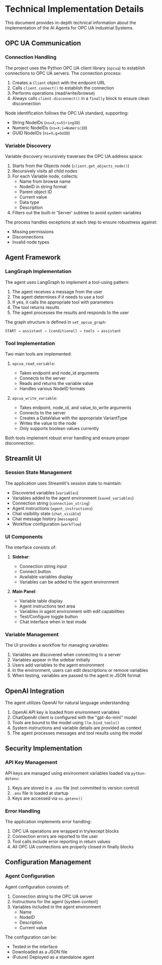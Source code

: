 # Technical Implementation Details

This document provides in-depth technical information about the implementation of the AI Agents for OPC UA Industrial Systems.

## OPC UA Communication

### Connection Handling

The project uses the Python OPC UA client library (`opcua`) to establish connections to OPC UA servers. The connection process:

1. Creates a `Client` object with the endpoint URL
2. Calls `client.connect()` to establish the connection
3. Performs operations (read/write/browse)
4. Always calls `client.disconnect()` in a `finally` block to ensure clean disconnection

Node identification follows the OPC UA standard, supporting:
- String NodeIDs (`ns=X;s=StringID`)
- Numeric NodeIDs (`ns=X;i=NumericID`) 
- GUID NodeIDs (`ns=X;g=GUID`)

### Variable Discovery

Variable discovery recursively traverses the OPC UA address space:

1. Starts from the Objects node (`client.get_objects_node()`)
2. Recursively visits all child nodes
3. For each Variable node, collects:
   - Name from browse name
   - NodeID in string format
   - Parent object ID
   - Current value
   - Data type
   - Description
4. Filters out the built-in 'Server' subtree to avoid system variables

The process handles exceptions at each step to ensure robustness against:
- Missing permissions
- Disconnections
- Invalid node types

## Agent Framework

### LangGraph Implementation

The agent uses LangGraph to implement a tool-using pattern:

1. The agent receives a message from the user
2. The agent determines if it needs to use a tool
3. If yes, it calls the appropriate tool with parameters
4. The tool returns results
5. The agent processes the results and responds to the user

The graph structure is defined in `set_opcua_graph`:
```
START → assistant → [conditional] → tools → assistant
```

### Tool Implementation

Two main tools are implemented:

1. `opcua_read_variable`: 
   - Takes endpoint and node_id arguments
   - Connects to the server
   - Reads and returns the variable value
   - Handles various NodeID formats

2. `opcua_write_variable`: 
   - Takes endpoint, node_id, and value_to_write arguments
   - Connects to the server
   - Creates a DataValue with the appropriate VariantType
   - Writes the value to the node
   - Only supports boolean values currently

Both tools implement robust error handling and ensure proper disconnection.

## Streamlit UI

### Session State Management

The application uses Streamlit's session state to maintain:
- Discovered variables (`variables`)
- Variables added to the agent environment (`saved_variables`)
- Connection string (`connection_string`)
- Agent instructions (`agent_instructions`)
- Chat visibility state (`chat_visible`)
- Chat message history (`messages`)
- Workflow configuration (`workflow`)

### UI Components

The interface consists of:
1. **Sidebar**:
   - Connection string input
   - Connect button
   - Available variables display
   - Variables can be added to the agent environment

2. **Main Panel**:
   - Variable table display
   - Agent instructions text area
   - Variables in agent environment with edit capabilities
   - Test/Configure toggle button
   - Chat interface when in test mode

### Variable Management

The UI provides a workflow for managing variables:
1. Variables are discovered when connecting to a server
2. Variables appear in the sidebar initially
3. Users add variables to the agent environment
4. In the environment, users can edit descriptions or remove variables
5. When testing, variables are passed to the agent in JSON format

## OpenAI Integration

The agent utilizes OpenAI for natural language understanding:

1. OpenAI API key is loaded from environment variables
2. ChatOpenAI client is configured with the "gpt-4o-mini" model
3. Tools are bound to the model using `llm.bind_tools()`
4. System instructions and variable details are provided as context
5. The agent processes messages and tool results using the model

## Security Implementation

### API Key Management

API keys are managed using environment variables loaded via `python-dotenv`:
1. Keys are stored in a `.env` file (not committed to version control)
2. `.env` file is loaded at startup
3. Keys are accessed via `os.getenv()`

### Error Handling

The application implements error handling:
1. OPC UA operations are wrapped in try/except blocks
2. Connection errors are reported to the user
3. Tool calls include error reporting in return values
4. All OPC UA connections are properly closed in finally blocks

## Configuration Management

### Agent Configuration

Agent configuration consists of:
1. Connection string to the OPC UA server
2. Instructions for the agent (system context)
3. Variables included in the agent environment
    - Name
    - NodeID
    - Description
    - Current value

The configuration can be:
- Tested in the interface
- Downloaded as a JSON file
- (Future) Deployed as a standalone agent 